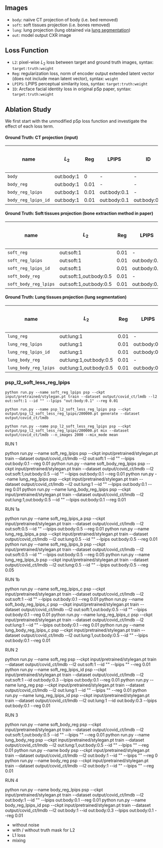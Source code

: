 ## Images
- `body`: naiive CT projection of body (i.e. bed removed)
- `soft`: soft tissues projection (i.e. bones removed)
- `lung`: lung projection (lung obtained via [lung segmentation](https://github.com/JoHof/lungmask))
- `out`: model output CXR image

## Loss Function
- `L2`: pixel-wise $L_2$ loss between target and ground truth images, syntax: `target:truth:weight`
- `Reg`: regularization loss, norm of encoder output extended latent vector (does not include mean latent vector), syntax: `weight`
- `LPIPS`: LPIPS perceptual similarity loss, syntax: `target:truth:weight`
- `ID`: Arcface facial identity loss in original pSp paper, syntax: `target:truth:weight`

## Ablation Study

We first start with the unmodified pSp loss function and investigate the effect of each loss term.

#### Ground Truth: CT projection (input)

| name                | $L_2$      | Reg  | LPIPS        | ID           | outcome                                                   | fidelity | pathology and structural preservation |
| ------------------- | ---------- | ---- | ------------ | ------------ | --------------------------------------------------------- | -------- | ------------------------------------- |
| `body`              | out:body:1 | 0    | -            | -            | <span style="color: red; font-weight: 700;">FAILED</span> |          |                                       |
| `body_reg`          | out:body:1 | 0.01 | -            | -            | <span style="color: red; font-weight: 700;">FAILED</span> |          |                                       |
| `body_reg_lpips`    | out:body:1 | 0.01 | out:body:0.1 | -            | <span style="color: red; font-weight: 700;">FAILED</span> |          |                                       |
| `body_reg_lpips_id` | out:body:1 | 0.01 | out:body:0.1 | out:body:0.3 | <span style="color: red; font-weight: 700;">FAILED</span> |          |                                       |

#### Ground Truth: Soft tissues projection (bone extraction method in paper)


| name                  | $L_2$                   | Reg  | LPIPS        | ID           | outcome | fidelity | pathology and structural preservation |
| --------------------- | ----------------------- | ---- | ------------ | ------------ | ------- | -------- | ------------------------------------- |
| `soft_reg`            | out:soft:1              | 0.01 | -            | -            |         |          |                                       |
| `soft_reg_lpips`      | out:soft:1              | 0.01 | out:body:0.1 | -            |         |          |                                       |
| `soft_reg_lpips_id`   | out:soft:1              | 0.01 | out:body:0.1 | out:body:0.3 |         |          |                                       |
| `soft_body_reg`       | out:soft:1,out:body:0.5 | 0.01 | -            | -            |         |          |                                       |
| `soft_body_reg_lpips` | out:soft:1,out:body:0.5 | 0.01 | out:body:0.1 | -            |         |          |                                       |

#### Ground Truth: Lung tissues projection (lung segmentation)


| name                  | $L_2$                   | Reg  | LPIPS        | ID           | outcome | fidelity | pathology and structural preservation |
| --------------------- | ----------------------- | ---- | ------------ | ------------ | ------- | -------- | ------------------------------------- |
| `lung_reg`            | out:lung:1              | 0.01 | -            | -            |         |          |                                       |
| `lung_reg_lpips`      | out:lung:1              | 0.01 | out:body:0.1 | -            |         |          |                                       |
| `lung_reg_lpips_id`   | out:lung:1              | 0.01 | out:body:0.1 | out:body:0.3 |         |          |                                       |
| `lung_body_reg`       | out:lung:1,out:body:0.5 | 0.01 | -            | -            |         |          |                                       |
| `lung_body_reg_lpips` | out:lung:1,out:body:0.5 | 0.01 | out:body:0.1 | -            |         |          |                                       |


### psp_l2_soft_less_reg_lpips

`python run.py --name soft_reg_lpips psp --ckpt input/pretrained/stylegan.pt train --dataset output/covid_ct/lmdb --l2 out:soft:1 --id "" --lpips "out:body:0.1" --reg 0.01`

`python run.py --name psp_l2_soft_less_reg_lpips psp --ckpt output/psp_l2_soft_less_reg_lpips/200000.pt generate --dataset output/covid_ct/lmdb`

`python run.py --name psp_l2_soft_less_reg_lpips psp --ckpt output/psp_l2_soft_less_reg_lpips/200000.pt mix --dataset output/covid_ct/lmdb --n_images 2000 --mix_mode mean`


RUN 1

python run.py --name soft_reg_lpips psp --ckpt input/pretrained/stylegan.pt train --dataset output/covid_ct/lmdb --l2 out:soft:1 --id "" --lpips out:body:0.1 --reg 0.01
python run.py --name soft_body_reg_lpips psp --ckpt input/pretrained/stylegan.pt train --dataset output/covid_ct/lmdb --l2 out:soft:1,out:body:0.5 --id "" --lpips out:body:0.1 --reg 0.01
python run.py --name lung_reg_lpips psp --ckpt input/pretrained/stylegan.pt train --dataset output/covid_ct/lmdb --l2 out:lung:1 --id "" --lpips out:body:0.1 --reg 0.01
python run.py --name lung_body_reg_lpips psp --ckpt input/pretrained/stylegan.pt train --dataset output/covid_ct/lmdb --l2 out:lung:1,out:body:0.5 --id "" --lpips out:body:0.1 --reg 0.01

RUN 1a

python run.py --name soft_reg_lpips_a psp --ckpt input/pretrained/stylegan.pt train --dataset output/covid_ct/lmdb --l2 out:soft:0.5 --id "" --lpips out:body:0.5 --reg 0.01
python run.py --name lung_reg_lpips_a psp --ckpt input/pretrained/stylegan.pt train --dataset output/covid_ct/lmdb --l2 out:lung:0.5 --id "" --lpips out:body:0.5 --reg 0.01
python run.py --name soft_reg_lpips_b psp --ckpt input/pretrained/stylegan.pt train --dataset output/covid_ct/lmdb --l2 out:soft:0.5 --id "" --lpips out:body:0.5 --reg 0.05
python run.py --name lung_reg_lpips_b psp --ckpt input/pretrained/stylegan.pt train --dataset output/covid_ct/lmdb --l2 out:lung:0.5 --id "" --lpips out:body:0.5 --reg 0.05

RUN 1b

python run.py --name soft_reg_lpips_c psp --ckpt input/pretrained/stylegan.pt train --dataset output/covid_ct/lmdb --l2 out:soft:1 --id "" --lpips out:body:0.1 --reg 0.01
python run.py --name soft_body_reg_lpips_c psp --ckpt input/pretrained/stylegan.pt train --dataset output/covid_ct/lmdb --l2 out:soft:1,out:body:0.5 --id "" --lpips out:body:0.1 --reg 0.01
python run.py --name lung_reg_lpips_c psp --ckpt input/pretrained/stylegan.pt train --dataset output/covid_ct/lmdb --l2 out:lung:1 --id "" --lpips out:body:0.1 --reg 0.01
python run.py --name lung_body_reg_lpips_c psp --ckpt input/pretrained/stylegan.pt train --dataset output/covid_ct/lmdb --l2 out:lung:1,out:body:0.5 --id "" --lpips out:body:0.1 --reg 0.01

RUN 2

python run.py --name soft_reg psp --ckpt input/pretrained/stylegan.pt train --dataset output/covid_ct/lmdb --l2 out:soft:1 --id "" --lpips "" --reg 0.01
python run.py --name soft_reg_lpips_id psp --ckpt input/pretrained/stylegan.pt train --dataset output/covid_ct/lmdb --l2 out:soft:1 --id out:body:0.3 --lpips out:body:0.1 --reg 0.01
python run.py --name lung_reg psp --ckpt input/pretrained/stylegan.pt train --dataset output/covid_ct/lmdb --l2 out:lung:1 --id "" --lpips "" --reg 0.01
python run.py --name lung_reg_lpips_id psp --ckpt input/pretrained/stylegan.pt train --dataset output/covid_ct/lmdb --l2 out:lung:1 --id out:body:0.3 --lpips out:body:0.1 --reg 0.01

RUN 3

python run.py --name soft_body_reg psp --ckpt input/pretrained/stylegan.pt train --dataset output/covid_ct/lmdb --l2 out:soft:1,out:body:0.5 --id "" --lpips "" --reg 0.01
python run.py --name lung_body_reg psp --ckpt input/pretrained/stylegan.pt train --dataset output/covid_ct/lmdb --l2 out:lung:1,out:body:0.5 --id "" --lpips "" --reg 0.01
python run.py --name body psp --ckpt input/pretrained/stylegan.pt train --dataset output/covid_ct/lmdb --l2 out:body:1 --id "" --lpips "" --reg 0
python run.py --name body_reg psp --ckpt input/pretrained/stylegan.pt train --dataset output/covid_ct/lmdb --l2 out:body:1 --id "" --lpips "" --reg 0.01

RUN 4

python run.py --name body_reg_lpips psp --ckpt input/pretrained/stylegan.pt train --dataset output/covid_ct/lmdb --l2 out:body:1 --id "" --lpips out:body:0.1 --reg 0.01
python run.py --name body_reg_lpips_id psp --ckpt input/pretrained/stylegan.pt train --dataset output/covid_ct/lmdb --l2 out:body:1 --id out:body:0.3 --lpips out:body:0.1 --reg 0.01


- without noise
- with / without truth mask for L2
- L1 loss
- mixing